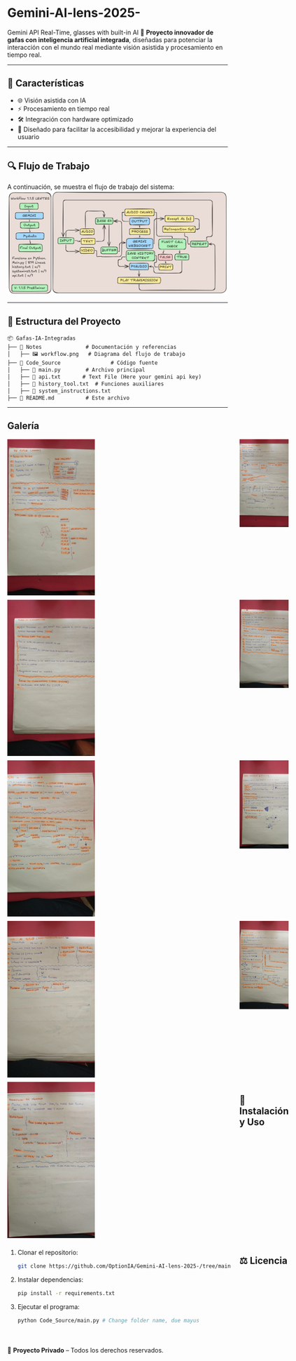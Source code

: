 # Gemini-AI-lens-2025-
Gemini API Real-Time, glasses with built-in AI
🚀 **Proyecto innovador de gafas con inteligencia artificial integrada**, diseñadas para potenciar la interacción con el mundo real mediante visión asistida y procesamiento en tiempo real.

---

## 📌 Características
- 🌐 Visión asistida con IA
- ⚡ Procesamiento en tiempo real
- 🛠️ Integración con hardware optimizado
- 🎯 Diseñado para facilitar la accesibilidad y mejorar la experiencia del usuario

---

## 🔍 Flujo de Trabajo
A continuación, se muestra el flujo de trabajo del sistema:  
![Workflow](Notes/workflow.png)

---

## 📂 Estructura del Proyecto
```
📦 Gafas-IA-Integradas
├── 📁 Notes              # Documentación y referencias
│   ├── 🖼️ workflow.png   # Diagrama del flujo de trabajo
├── 📂 Code_Source                # Código fuente
│   ├── 📜 main.py        # Archivo principal
│   ├── 📜 api.txt       # Text File (Here your gemini api key)
│   ├── 📜 history_tool.txt  # Funciones auxiliares
│   ├── 📜 system_instructions.txt
├── 📄 README.md          # Este archivo
```
---
## Galería  
<div style="display: grid; grid-template-columns: repeat(3, 1fr); gap: 10px;">
  <img src="Notes/paper%20(1).jpeg" width="200">
  <img src="Notes/paper%20(2).jpeg" width="200">
  <img src="Notes/paper%20(3).jpeg" width="200">
  <img src="Notes/paper%20(4).jpeg" width="200">
  <img src="Notes/paper%20(5).jpeg" width="200">
  <img src="Notes/paper%20(6).jpeg" width="200">
  <img src="Notes/paper%20(7).jpeg" width="200">
  <img src="Notes/paper%20(8).jpeg" width="200">
  <img src="Notes/paper%20(9).jpeg" width="200">
  <img src="Notes/paper%20(10).jpeg" width="200">
  <img src="Notes/paper%20(11).jpeg" width="200">
  <img src="Notes/paper%20(12).jpeg" width="200">
  <img src="Notes/paper%20(13).jpeg" width="200">

---

## 🚀 Instalación y Uso
1. Clonar el repositorio:
   ```bash
   git clone https://github.com/OptionIA/Gemini-AI-lens-2025-/tree/main
   ```
2. Instalar dependencias:
   ```bash
   pip install -r requirements.txt
   ```
3. Ejecutar el programa:
   ```bash
   python Code_Source/main.py # Change folder name, due mayus
   ```

---

## ⚖️ Licencia
🚫 **Proyecto Privado** – Todos los derechos reservados.

---
